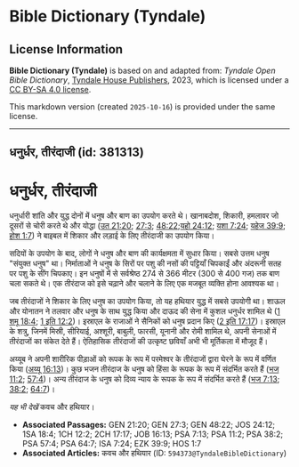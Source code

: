 # Bible Dictionary (Tyndale)

## License Information

**Bible Dictionary (Tyndale)** is based on and adapted from: _Tyndale Open Bible Dictionary_, [Tyndale House Publishers](https://tyndaleopenresources.com/), 2023, which is licensed under a [CC BY-SA 4.0 license](https://creativecommons.org/licenses/by-sa/4.0/legalcode.en).

This markdown version (created `2025-10-16`) is provided under the same license.



--------------------------------

## धनुर्धर, तीरंदाजी (id: 381313)

धनुर्धर, तीरंदाजी
=================

धनुर्धारी शांति और युद्ध दोनों में धनुष और बाण का उपयोग करते थे। खानाबदोश, शिकारी, हमलावर जो दूसरों से चोरी करते थे और योद्धा ([उत 21:20](https://ref.ly/Gen21:20); [27:3](https://ref.ly/Gen27:3); [48:22](https://ref.ly/Gen48:22);[यहो 24:12](https://ref.ly/Josh24:12); [यशा 7:24](https://ref.ly/Isa7:24); [यहेज 39:9](https://ref.ly/Ezek39:9); [होश 1:7](https://ref.ly/Hos1:7)) ने बाइबल में शिकार और लड़ाई के लिए तीरंदाजी का उपयोग किया।

सदियों के उपयोग के बाद, लोगों ने धनुष और बाण की कार्यक्षमता में सुधार किया। सबसे उत्तम धनुष "संयुक्त धनुष" था। निर्माताओं ने धनुष के सिरों पर पशु की नसों की पट्टियाँ चिपकाईं और अंदरूनी सतह पर पशु के सींग चिपकाए। इन धनुषों में से सर्वश्रेष्ठ 274 से 366 मीटर (300 से 400 गज) तक बाण चला सकते थे। एक तीरंदाज को इसे चढ़ाने और चलाने के लिए एक मजबूत व्यक्ति होना आवश्यक था।

जब तीरंदाजों ने शिकार के लिए धनुष का उपयोग किया, तो यह हथियार युद्ध में सबसे उपयोगी था। शाऊल और योनातन ने तलवार और धनुष के साथ युद्ध किया और दाऊद की सेना में कुशल धनुर्धर शामिल थे ([1 शमू 18:4](https://ref.ly/1Sam18:4); [1 इति 12:2](https://ref.ly/1Chr12:2))। इस्राएल के राजाओं ने सैनिकों को धनुष प्रदान किए ([2 इति 17:17](https://ref.ly/2Chr17:17))। इस्राएल के शत्रु, जिनमें मिस्री, सीरियाई, अश्शूरी, बाबुली, फारसी, यूनानी और रोमी शामिल थे, अपनी सेनाओं में तीरंदाजों का संकेत देते हैं। ऐतिहासिक तीरंदाजों की उत्कृष्ट छवियाँ अभी भी मूर्तिकला में मौजूद हैं।

अय्यूब ने अपनी शारीरिक पीड़ाओं को रूपक के रूप में परमेश्वर के तीरंदाजों द्वारा घेरने के रूप में वर्णित किया ([अय्यू 16:13](https://ref.ly/Job16:13))। कुछ भजन तीरंदाज के धनुष को हिंसा के रूपक के रूप में संदर्भित करते हैं ([भज 11:2](https://ref.ly/Ps11:2); [57:4](https://ref.ly/Ps57:4))। अन्य तीरंदाज के धनुष को दिव्य न्याय के रूपक के रूप में संदर्भित करते हैं ([भज 7:13](https://ref.ly/Ps7:13); [38:2](https://ref.ly/Ps38:2); [64:7](https://ref.ly/Ps64:7))।

*यह भी देखें* कवच और हथियार।

* **Associated Passages:** GEN 21:20; GEN 27:3; GEN 48:22; JOS 24:12; 1SA 18:4; 1CH 12:2; 2CH 17:17; JOB 16:13; PSA 7:13; PSA 11:2; PSA 38:2; PSA 57:4; PSA 64:7; ISA 7:24; EZK 39:9; HOS 1:7
* **Associated Articles:** कवच और हथियार (ID: `594373@TyndaleBibleDictionary`)

